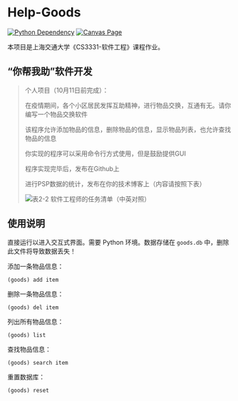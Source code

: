 # Help-Goods

[![Python Dependency](https://img.shields.io/badge/Python-v3.x-blue)](https://www.python.org)
[![Canvas Page](https://img.shields.io/badge/Canvas-“你帮我助”软件开发-red)](https://oc.sjtu.edu.cn/courses/48894/assignments/181452)

本项目是上海交通大学《CS3331-软件工程》课程作业。

## “你帮我助”软件开发

> 个人项目（10月11日前完成）：
>
> 在疫情期间，各个小区居民发挥互助精神，进行物品交换，互通有无。请你编写一个物品交换软件
>
> 该程序允许添加物品的信息，删除物品的信息，显示物品列表，也允许查找物品的信息
>
> 你实现的程序可以采用命令行方式使用，但是鼓励提供GUI
>
> 程序实现完毕后，发布在Github上
>
> 进行PSP数据的统计，发布在你的技术博客上（内容请按照下表）
>
> ![表2-2 软件工程师的任务清单（中英对照）](https://oc.sjtu.edu.cn/courses/48894/files/5116866/preview?verifier=6ogAPjoGuA84rt4bfh1zJrdJRWq7HKCtwcwuH2B3)

## 使用说明

直接运行以进入交互式界面。需要 Python 环境。数据存储在 `goods.db` 中，删除此文件将导致数据丢失！

添加一条物品信息：
```
(goods) add item
```
删除一条物品信息：
```
(goods) del item
```
列出所有物品信息：
```
(goods) list
```
查找物品信息：
```
(goods) search item
```
重置数据库：
```
(goods) reset
```